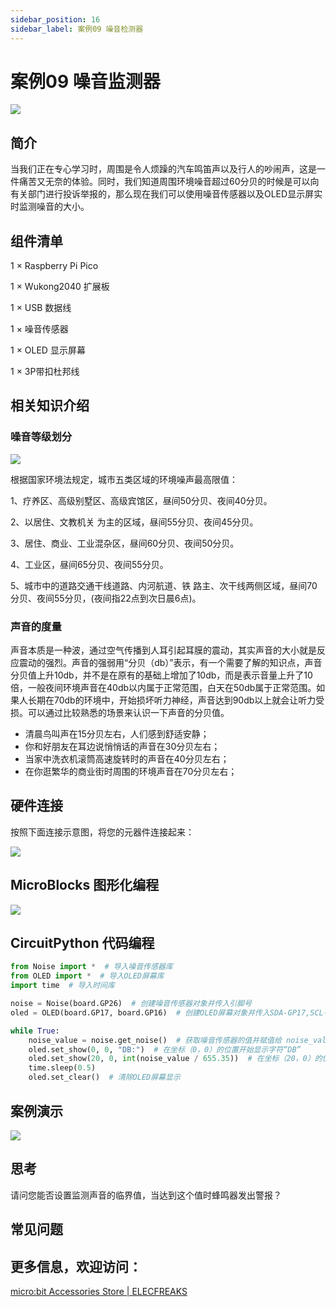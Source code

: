 ```yaml
---
sidebar_position: 16
sidebar_label: 案例09 噪音检测器
---
```



# 案例09 噪音监测器

![](https://wiki-media-ef.oss-cn-hongkong.aliyuncs.com//images/wukong2040-inventors-case09-01.png)

## 简介

当我们正在专心学习时，周围是令人烦躁的汽车鸣笛声以及行人的吵闹声，这是一件痛苦又无奈的体验。同时，我们知道周围环境噪音超过60分贝的时候是可以向有关部门进行投诉举报的，那么现在我们可以使用噪音传感器以及OLED显示屏实时监测噪音的大小。

## 组件清单

1 × Raspberry Pi Pico

1 × Wukong2040 扩展板

1 × USB 数据线

1 × 噪音传感器

1 × OLED 显示屏幕

1 × 3P带扣杜邦线

## 相关知识介绍

### 噪音等级划分

![](https://wiki-media-ef.oss-cn-hongkong.aliyuncs.com//images/wukong2040-inventors-case09-02.png)

根据国家环境法规定，城市五类区域的环境噪声最高限值：

1、疗养区、高级别墅区、高级宾馆区，昼间50分贝、夜间40分贝。

2、以居住、文教机关 为主的区域，昼间55分贝、夜间45分贝。

3、居住、商业、工业混杂区，昼间60分贝、夜间50分贝。

4、工业区，昼间65分贝、夜间55分贝。

5、城市中的道路交通干线道路、内河航道、铁 路主、次干线两侧区域，昼间70分贝、夜间55分贝，(夜间指22点到次日晨6点)。

### 声音的度量

声音本质是一种波，通过空气传播到人耳引起耳膜的震动，其实声音的大小就是反应震动的强烈。声音的强弱用“分贝（db）”表示，有一个需要了解的知识点，声音分贝值上升10db，并不是在原有的基础上增加了10db，而是表示音量上升了10倍，一般夜间环境声音在40db以内属于正常范围，白天在50db属于正常范围。如果人长期在70db的环境中，开始损坏听力神经，声音达到90db以上就会让听力受损。可以通过比较熟悉的场景来认识一下声音的分贝值。

- 清晨鸟叫声在15分贝左右，人们感到舒适安静；
- 你和好朋友在耳边说悄悄话的声音在30分贝左右；
- 当家中洗衣机滚筒高速旋转时的声音在40分贝左右；
- 在你逛繁华的商业街时周围的环境声音在70分贝左右；

## 硬件连接

按照下面连接示意图，将您的元器件连接起来：

![](https://wiki-media-ef.oss-cn-hongkong.aliyuncs.com//images/wukong2040-inventors-case09-05.png)

## MicroBlocks 图形化编程

![](https://wiki-media-ef.oss-cn-hongkong.aliyuncs.com//images/wukong2040-inventors-case09-04.png)

## CircuitPython 代码编程

```python
from Noise import *  # 导入噪音传感器库
from OLED import *  # 导入OLED屏幕库
import time  # 导入时间库

noise = Noise(board.GP26)  # 创建噪音传感器对象并传入引脚号
oled = OLED(board.GP17, board.GP16)  # 创建OLED屏幕对象并传入SDA-GP17,SCL-GP16引脚号

while True:
    noise_value = noise.get_noise()  # 获取噪音传感器的值并赋值给 noise_value
    oled.set_show(0, 0, "DB:")  # 在坐标（0，0）的位置开始显示字符“DB”
    oled.set_show(20, 0, int(noise_value / 655.35))  # 在坐标（20，0）的位置开始显示内容
    time.sleep(0.5)
    oled.set_clear()  # 清除OLED屏幕显示
```

## 案例演示

![](https://wiki-media-ef.oss-cn-hongkong.aliyuncs.com//images/wukong2040-inventors-kit-case09-06.gif)

## 思考

请问您能否设置监测声音的临界值，当达到这个值时蜂鸣器发出警报？



## 常见问题



## 更多信息，欢迎访问：

[micro:bit Accessories Store | ELECFREAKS](https://www.elecfreaks.com/)
